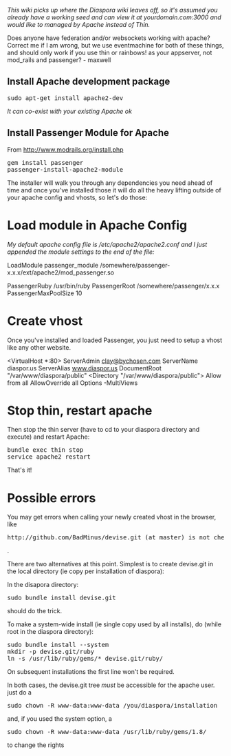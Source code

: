 *This wiki picks up where the Diaspora wiki leaves off, so it's assumed you already have a working seed and can view it at yourdomain.com:3000 and would like to managed by Apache instead of Thin.*

Does anyone have federation and/or websockets working with apache?  Correct me if I am wrong, but we use eventmachine for both of these things, and should only work if you use thin or rainbows! as your appserver, not mod_rails and passenger?  - maxwell

## Install Apache development package
<pre>
sudo apt-get install apache2-dev
</pre>
*It can co-exist with your existing Apache ok*

## Install Passenger Module for Apache
From http://www.modrails.org/install.php

<pre>
gem install passenger
passenger-install-apache2-module
</pre>

The installer will walk you through any dependencies you need ahead of time and once you've installed those it will do all the heavy lifting outside of your apache config and vhosts, so let's do those:

# Load module in Apache Config
*My default apache config file is /etc/apache2/apache2.conf and I just appended the module settings to the end of the file:*

LoadModule passenger_module /somewhere/passenger-x.x.x/ext/apache2/mod_passenger.so

PassengerRuby /usr/bin/ruby
PassengerRoot /somewhere/passenger/x.x.x
PassengerMaxPoolSize 10

# Create vhost
Once you've installed and loaded Passenger, you just need to setup a vhost like any other website.

<VirtualHost *:80>
        ServerAdmin     clay@bychosen.com
        ServerName      diaspor.us
        ServerAlias     www.diaspor.us
        DocumentRoot    "/var/www/diaspora/public"
          <Directory "/var/www/diaspora/public">
            Allow from all
            AllowOverride all
            Options -MultiViews
          </Directory>
</VirtualHost>

# Stop thin, restart apache
Then stop the thin server (have to cd to your diaspora directory and execute) and restart Apache:

<pre>
bundle exec thin stop
service apache2 restart
</pre>

That's it!

# Possible errors

You may get errors when calling your newly created vhost in the browser, like
<pre>http://github.com/BadMinus/devise.git (at master) is not checked out. Please run `bundle install` (Bundler::GitError)</pre> .

There are two alternatives at this point. Simplest is to create devise.git in the local directory (ie copy per installation of diaspora):

In the disapora directory:
<pre>
sudo bundle install devise.git
</pre>
should do the trick.

To make a system-wide install (ie single copy used by all installs), do (while root in the diaspora directory):
<pre>
sudo bundle install --system
mkdir -p devise.git/ruby
ln -s /usr/lib/ruby/gems/* devise.git/ruby/
</pre>
On subsequent installations the first line won't be required.

In both cases, the devise.git tree *must* be accessible for the apache user. 
just do a
<pre>
sudo chown -R www-data:www-data /you/diaspora/installation
</pre>
and, if you used the system option, a 
<pre>
sudo chown -R www-data:www-data /usr/lib/ruby/gems/1.8/
</pre>

to change the rights